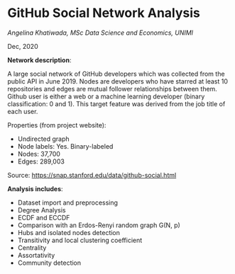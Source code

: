 # GitHub Social Network Analysis

*Angelina Khatiwada, MSc Data Science and Economics, UNIMI*

Dec, 2020

**Network description**:

A large social network of GitHub developers which was collected from the public API in June 2019. Nodes are developers who have starred at least 10 repositories and edges are mutual follower relationships between them. Github user is either a web or a machine learning developer (binary classification: 0 and 1). This target feature was derived from the job title of each user.

Properties (from project website):
- Undirected graph
- Node labels: Yes. Binary-labeled
- Nodes: 37,700
- Edges: 289,003

Source: https://snap.stanford.edu/data/github-social.html


**Analysis includes**:
- Dataset import and preprocessing
- Degree Analysis
- ECDF and ECCDF
- Comparison with an Erdos-Renyi random graph G(N, p)
- Hubs and isolated nodes detection
- Transitivity and local clustering coefficient
- Centrality
- Assortativity
- Community detection
